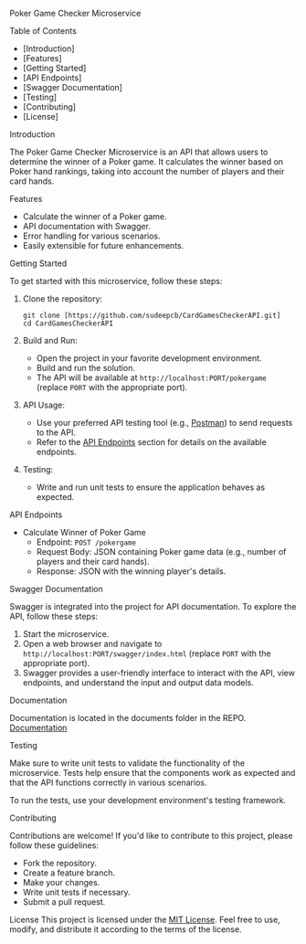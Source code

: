 Poker Game Checker Microservice

 Table of Contents
- [Introduction]
- [Features]
- [Getting Started]
- [API Endpoints]
- [Swagger Documentation]
- [Testing]
- [Contributing]
- [License]

Introduction

The Poker Game Checker Microservice is an API that allows users to determine the winner of a Poker game. It calculates the winner based on Poker hand rankings, taking into account the number of players and their card hands.

Features

- Calculate the winner of a Poker game.
- API documentation with Swagger.
- Error handling for various scenarios.
- Easily extensible for future enhancements.

Getting Started

To get started with this microservice, follow these steps:

1. Clone the repository:
   ```shell
   git clone [https://github.com/sudeepcb/CardGamesCheckerAPI.git]
   cd CardGamesCheckerAPI
   ```

2. Build and Run:
   - Open the project in your favorite development environment.
   - Build and run the solution.
   - The API will be available at `http://localhost:PORT/pokergame` (replace `PORT` with the appropriate port).

3. API Usage:
   - Use your preferred API testing tool (e.g., [Postman](https://www.postman.com/)) to send requests to the API.
   - Refer to the [API Endpoints](api-endpoints) section for details on the available endpoints.

4. Testing:
   - Write and run unit tests to ensure the application behaves as expected.

 API Endpoints
- Calculate Winner of Poker Game
  - Endpoint: `POST /pokergame`
  - Request Body: JSON containing Poker game data (e.g., number of players and their card hands).
  - Response: JSON with the winning player's details.

Swagger Documentation

Swagger is integrated into the project for API documentation. To explore the API, follow these steps:

1. Start the microservice.
2. Open a web browser and navigate to `http://localhost:PORT/swagger/index.html` (replace `PORT` with the appropriate port).
3. Swagger provides a user-friendly interface to interact with the API, view endpoints, and understand the input and output data models.

Documentation

Documentation is located in the documents folder in the REPO.
[Documentation](https://github.com/sudeepcb/CardGamesCheckerAPI/tree/054071bac7812fe6e58df965b54726edc2042183/Documentation)

Testing

Make sure to write unit tests to validate the functionality of the microservice. Tests help ensure that the components work as expected and that the API functions correctly in various scenarios.

To run the tests, use your development environment's testing framework.

Contributing

Contributions are welcome! If you'd like to contribute to this project, please follow these guidelines:
- Fork the repository.
- Create a feature branch.
- Make your changes.
- Write unit tests if necessary.
- Submit a pull request.

 License
This project is licensed under the [MIT License](LICENSE). Feel free to use, modify, and distribute it according to the terms of the license.
